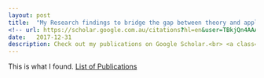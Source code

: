 ```yaml
---
layout: post
title:  "My Research findings to bridge the gap between theory and applications for MEMS"
<!-- url: https://scholar.google.com.au/citations?hl=en&user=TBkjQn4AAAAJ&view_op=list_works&gmla=ANZ5fUOrAxVf6zCjR-BfB172BsdXUoftXHL-yy9rZILfeUYEOnTW7I_N11Ny3-ZfHWaPLIhMG9ub91E2Fp30tq58 -->
date:   2017-12-31
description: Check out my publications on Google Scholar.<br> <a class="article-link" href="https://scholar.google.com.au/citations?hl=en&user=TBkjQn4AAAAJ&view_op=list_works&gmla=ANZ5fUOrAxVf6zCjR-BfB172BsdXUoftXHL-yy9rZILfeUYEOnTW7I_N11Ny3-ZfHWaPLIhMG9ub91E2Fp30tq58" target="_blank">List of Publications</a>
---
```


This is what I found. <a class="article-link" href="https://scholar.google.com.au/citations?hl=en&user=TBkjQn4AAAAJ&view_op=list_works&gmla=ANZ5fUOrAxVf6zCjR-BfB172BsdXUoftXHL-yy9rZILfeUYEOnTW7I_N11Ny3-ZfHWaPLIhMG9ub91E2Fp30tq58" target="_blank" > List of Publications </a>

